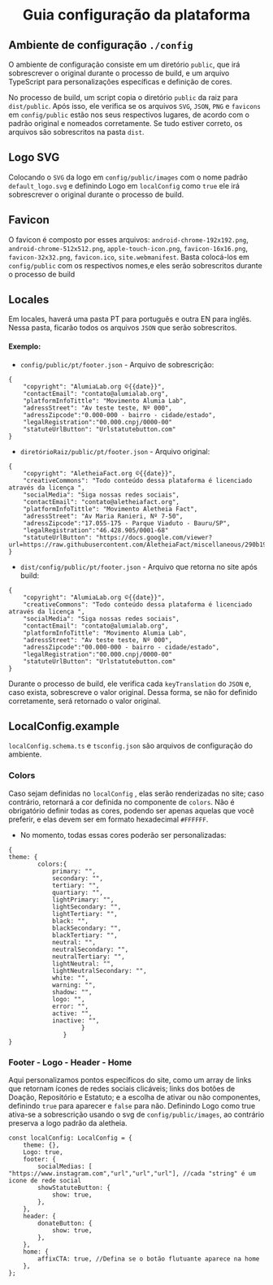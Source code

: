 <h1 align="center">Guia configuração da plataforma</h1>

## Ambiente de configuração `./config`
O ambiente de configuração consiste em um diretório `public`, que irá sobrescrever o original durante o processo de build, e um arquivo TypeScript para personalizações específicas e definição de cores.

No processo de build, um script copia o diretório `public` da raiz para `dist/public`. Após isso, ele verifica se os arquivos `SVG`, `JSON`, `PNG` e `favicons` em `config/public` estão nos seus respectivos lugares, de acordo com o padrão original e nomeados corretamente. Se tudo estiver correto, os arquivos são sobrescritos na pasta `dist`.

## Logo SVG
Colocando o `SVG` da logo em `config/public/images` com o nome padrão `default_logo.svg` e definindo Logo em `localConfig` como `true` ele irá sobrescrever o original durante o processo de build.

## Favicon 
O favicon é composto por esses arquivos: `android-chrome-192x192.png`, `android-chrome-512x512.png`, `apple-touch-icon.png`, `favicon-16x16.png`, `favicon-32x32.png`, `favicon.ico`, `site.webmanifest`. Basta colocá-los em `config/public` com os respectivos nomes,e eles serão sobrescritos durante o processo de build

## Locales
Em locales, haverá uma pasta PT para português e outra EN para inglês. Nessa pasta, ficarão todos os arquivos `JSON` que serão sobrescritos.
#### Exemplo:
- `config/public/pt/footer.json` - Arquivo de sobrescrição:
```
{
    "copyright": "AlumiaLab.org ©{{date}}",
    "contactEmail": "contato@alumialab.org",
    "platformInfoTittle": "Movimento Alumia Lab",
    "adressStreet": "Av teste teste, Nº 000",
    "adressZipcode":"0.000-000 - bairro - cidade/estado",
    "legalRegistration":"00.000.cnpj/0000-00" 
    "statuteUrlButton": "Urlstatutebutton.com"
}
```
- `diretórioRaiz/public/pt/footer.json` - Arquivo original:
```
{
    "copyright": "AletheiaFact.org ©{{date}}",
    "creativeCommons": "Todo conteúdo dessa plataforma é licenciado através da licença ",
    "socialMedia": "Siga nossas redes sociais",
    "contactEmail": "contato@aletheiafact.org",
    "platformInfoTittle": "Movimento Aletheia Fact",
    "adressStreet": "Av Maria Ranieri, Nº 7-50",
    "adressZipcode":"17.055-175 - Parque Viaduto - Bauru/SP",
    "legalRegistration":"46.428.905/0001-68"
    "statuteUrlButton": "https://docs.google.com/viewer?url=https://raw.githubusercontent.com/AletheiaFact/miscellaneous/290b19847f0da521963f74e7947d7863bf5d5624/documents/org_legal_register.pdf"
}
```
- `dist/config/public/pt/footer.json`  - Arquivo que retorna no site após build: 
```
{
    "copyright": "AlumiaLab.org ©{{date}}",
    "creativeCommons": "Todo conteúdo dessa plataforma é licenciado através da licença ",
    "socialMedia": "Siga nossas redes sociais",
    "contactEmail": "contato@alumialab.org",
    "platformInfoTittle": "Movimento Alumia Lab",
    "adressStreet": "Av teste teste, Nº 000",
    "adressZipcode":"00.000-000 - bairro - cidade/estado",
    "legalRegistration":"00.000.cnpj/0000-00"
    "statuteUrlButton": "Urlstatutebutton.com"
}
```
Durante o processo de build, ele verifica cada `keyTranslation` do `JSON` e, caso exista, sobrescreve o valor original. Dessa forma, se não for definido corretamente, será retornado o valor original.

## LocalConfig.example
`localConfig.schema.ts` e `tsconfig.json` são arquivos de configuração do ambiente.

### Colors
Caso sejam definidas no `localConfig` , elas serão renderizadas no site; caso contrário, retornará a cor definida no componente de `colors`. Não é obrigatório definir todas as cores, podendo ser apenas aquelas que você preferir, e elas devem ser em formato hexadecimal `#FFFFFF`.
- No momento, todas essas cores poderão ser personalizadas:
```
{
theme: {
        colors:{
            primary: "",
            secondary: "",
            tertiary: "",
            quartiary: "",
            lightPrimary: "",
            lightSecondary: "",
            lightTertiary: "",
            black: "",
            blackSecondary: "",
            blackTertiary: "",
            neutral: "",
            neutralSecondary: "",
            neutralTertiary: "",
            lightNeutral: "",
            lightNeutralSecondary: "",
            white: "",
            warning: "",
            shadow: "",
            logo: "",
            error: "",
            active: "",
            inactive: "",
                    }
               }
}
```

### Footer - Logo - Header - Home
Aqui personalizamos pontos específicos do site, como um array de links que retornam ícones de redes sociais clicáveis; links dos botões de Doação, Repositório e Estatuto; e a escolha de ativar ou não componentes, definindo `true` para aparecer e `false` para não. Definindo Logo como true ativa-se a sobrescrição usando o svg de `config/public/images`, ao contrário preserva a logo padrão da aletheia.
```
const localConfig: LocalConfig = {
    theme: {},
    Logo: true,
    footer: {
        socialMedias: [ "https://www.instagram.com","url","url","url"], //cada "string" é um icone de rede social
        showStatuteButton: {
            show: true,
        },
    },
    header: {
        donateButton: {
            show: true,
        },
    },
    home: {
        affixCTA: true, //Defina se o botão flutuante aparece na home
    },
};
```